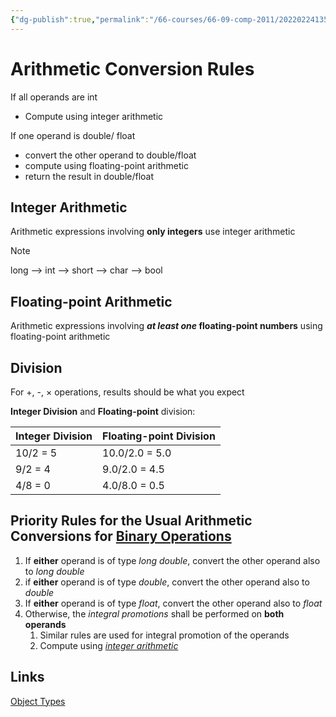 ```yaml
---
{"dg-publish":true,"permalink":"/66-courses/66-09-comp-2011/20220224135401-arithmetic-conversion-rules-in-c-desktop-yy/","dgHomeLink":true,"dgPassFrontmatter":false}
---
```



# Arithmetic Conversion Rules

If all operands are int

- Compute using integer arithmetic

If one operand is double/ float

- convert the other operand to double/float
- compute using floating-point arithmetic
- return the result in double/float

## Integer Arithmetic

Arithmetic expressions involving **only integers** use integer arithmetic

> [!note]
> long --> int --> short --> char --> bool

## Floating-point Arithmetic

Arithmetic expressions involving **_at least one_ floating-point numbers** using floating-point arithmetic

## Division

For +, -, $\times$ operations, results should be what you expect

**Integer Division** and **Floating-point** division:

| Integer Division | Floating-point Division |
| ---------------- | ----------------------- |
| 10/2 = 5         | 10.0/2.0 = 5.0          |
| 9/2 = 4          | 9.0/2.0 = 4.5           |
| 4/8 = 0          | 4.0/8.0 = 0.5           |

## Priority Rules for the Usual Arithmetic Conversions for [Binary Operations](20220224143639%20Binary%20Operations)

1. If **either** operand is of type _long double_, convert the other operand also to _long double_
2. if **either** operand is of type _double_, convert the other operand also to _double_
3. If **either** operand is of type _float_, convert the other operand also to _float_
4. Otherwise, the _integral promotions_ shall be performed on **both operands**
   1. Similar rules are used for integral promotion of the operands
   2. Compute using _[integer arithmetic](#Integer%20Arithmetic)_

## Links

[Object Types](20220223153547%20Object%20Types%20in%20C++.md)
